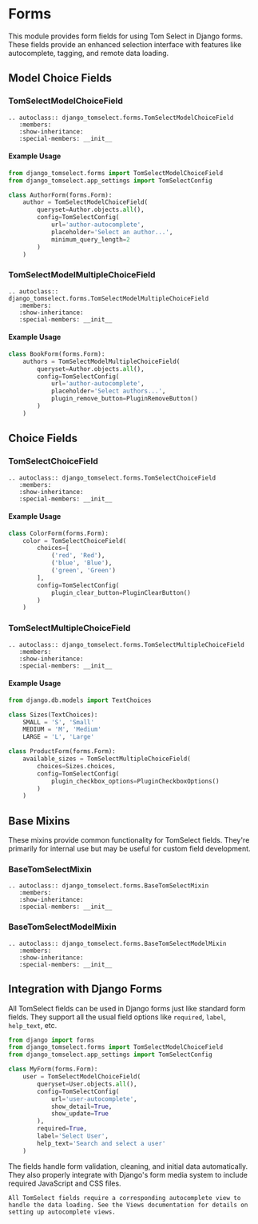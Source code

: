 # Forms

This module provides form fields for using Tom Select in Django forms. These fields provide an enhanced selection interface with features like autocomplete, tagging, and remote data loading.

## Model Choice Fields

### TomSelectModelChoiceField

```{eval-rst}
.. autoclass:: django_tomselect.forms.TomSelectModelChoiceField
   :members:
   :show-inheritance:
   :special-members: __init__
```

#### Example Usage

```python
from django_tomselect.forms import TomSelectModelChoiceField
from django_tomselect.app_settings import TomSelectConfig

class AuthorForm(forms.Form):
    author = TomSelectModelChoiceField(
        queryset=Author.objects.all(),
        config=TomSelectConfig(
            url='author-autocomplete',
            placeholder='Select an author...',
            minimum_query_length=2
        )
    )
```

### TomSelectModelMultipleChoiceField

```{eval-rst}
.. autoclass:: django_tomselect.forms.TomSelectModelMultipleChoiceField
   :members:
   :show-inheritance:
   :special-members: __init__
```

#### Example Usage

```python
class BookForm(forms.Form):
    authors = TomSelectModelMultipleChoiceField(
        queryset=Author.objects.all(),
        config=TomSelectConfig(
            url='author-autocomplete',
            placeholder='Select authors...',
            plugin_remove_button=PluginRemoveButton()
        )
    )
```

## Choice Fields

### TomSelectChoiceField

```{eval-rst}
.. autoclass:: django_tomselect.forms.TomSelectChoiceField
   :members:
   :show-inheritance:
   :special-members: __init__
```

#### Example Usage

```python
class ColorForm(forms.Form):
    color = TomSelectChoiceField(
        choices=[
            ('red', 'Red'),
            ('blue', 'Blue'),
            ('green', 'Green')
        ],
        config=TomSelectConfig(
            plugin_clear_button=PluginClearButton()
        )
    )
```

### TomSelectMultipleChoiceField

```{eval-rst}
.. autoclass:: django_tomselect.forms.TomSelectMultipleChoiceField
   :members:
   :show-inheritance:
   :special-members: __init__
```

#### Example Usage

```python
from django.db.models import TextChoices

class Sizes(TextChoices):
    SMALL = 'S', 'Small'
    MEDIUM = 'M', 'Medium'
    LARGE = 'L', 'Large'

class ProductForm(forms.Form):
    available_sizes = TomSelectMultipleChoiceField(
        choices=Sizes.choices,
        config=TomSelectConfig(
            plugin_checkbox_options=PluginCheckboxOptions()
        )
    )
```

## Base Mixins

These mixins provide common functionality for TomSelect fields. They're primarily for internal use but may be useful for custom field development.

### BaseTomSelectMixin

```{eval-rst}
.. autoclass:: django_tomselect.forms.BaseTomSelectMixin
   :members:
   :show-inheritance:
   :special-members: __init__
```

### BaseTomSelectModelMixin

```{eval-rst}
.. autoclass:: django_tomselect.forms.BaseTomSelectModelMixin
   :members:
   :show-inheritance:
   :special-members: __init__
```

## Integration with Django Forms

All TomSelect fields can be used in Django forms just like standard form fields. They support all the usual field options like `required`, `label`, `help_text`, etc.

```python
from django import forms
from django_tomselect.forms import TomSelectModelChoiceField
from django_tomselect.app_settings import TomSelectConfig

class MyForm(forms.Form):
    user = TomSelectModelChoiceField(
        queryset=User.objects.all(),
        config=TomSelectConfig(
            url='user-autocomplete',
            show_detail=True,
            show_update=True
        ),
        required=True,
        label='Select User',
        help_text='Search and select a user'
    )
```

The fields handle form validation, cleaning, and initial data automatically. They also properly integrate with Django's form media system to include required JavaScript and CSS files.

```{note}
All TomSelect fields require a corresponding autocomplete view to handle the data loading. See the Views documentation for details on setting up autocomplete views.
```
